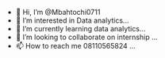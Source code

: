 - 👋 Hi, I’m @Mbahtochi0711
- 👀 I’m interested in Data analytics...
- 🌱 I’m currently learning data analytics...
- 💞️ I’m looking to collaborate on internship ...
- 📫 How to reach me 08110565824 ...

<!---
Mbahtochi0711/Mbahtochi0711 is a ✨ special ✨ repository because its `README.md` (this file) appears on your GitHub profile.
You can click the Preview link to take a look at your changes.
--->
